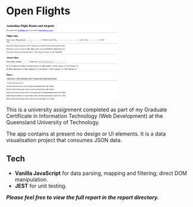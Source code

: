 # Open Flights

<p>
  <img src="images/open-flights.png" alt="Open Flights project" width="300" />

</p>

This is a university assignment completed as part of my Graduate Certificate in Information Technology (Web Development) at the Queensland University of Technology.

The app contains at present no design or UI elements. It is a data visualisation project that consumes JSON data.

## Tech

- **Vanilla JavaScript** for data parsing, mapping and filtering; direct DOM manipulation.
- **JEST** for unit testing.

**_Please feel free to view the full report in the report directory._**
